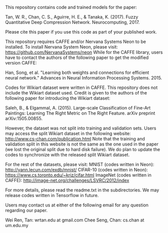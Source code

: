 This repository contains code and trained models for the paper: 

Tan, W. R., Chan, C. S., Aguirre, H. E., & Tanaka, K. (2017). 
Fuzzy Quantitative Deep Compression Network. 
Neurocomputing, 2017.

Please cite this paper if you use this code as part of your published work. 

This repository requires CAFFE and/or Nervana Systems Neon to be installed. 
To install Nervana System Neon, please visit: https://github.com/NervanaSystems/neon
While for the CAFFE library, users have to contact the authors of the following paper to get the modified version CAFFE:

Han, Song, et al. "Learning both weights and connections for efficient neural network." 
Advances in Neural Information Processing Systems. 2015.

Codes for Wikiart dataset were written in CAFFE.
This repository does not include the Wikiart dataset used. 
Credit is given to the authors of the following paper for introducing the Wikiart dataset:

Saleh, B., & Elgammal, A. (2015). Large-scale Classification of Fine-Art Paintings: 
Learning The Right Metric on The Right Feature. arXiv preprint arXiv:1505.00855.

However, the dataset was not split into training and validation sets.
Users may access the split Wikiart dataset in the following website: http://www.cs-chan.com/publication.html
Note that the training and validation split in this website is not the same as the one used in the paper (we lost the original split due to hard disk failure). 
We do plan to update the codes to synchronize with the released split Wikiart dataset. 

For the rest of the datasets, please visit:
MNIST (codes written in Neon): http://yann.lecun.com/exdb/mnist/
CIFAR-10 (codes written in Neon): https://www.cs.toronto.edu/~kriz/cifar.html
ImageNet (codes written in CAFFE): http://image-net.org/challenges/LSVRC/2012/index

For more details, please read the readme.txt in the subdirectories.
We may release codes written in Tensorflow in future. 

Users may contact us at either of the following email for any question regarding our paper. 

Wei Ren, Tan: wrtan.edu at gmail.com
Chee Seng, Chan: cs.chan at um.edu.my 
